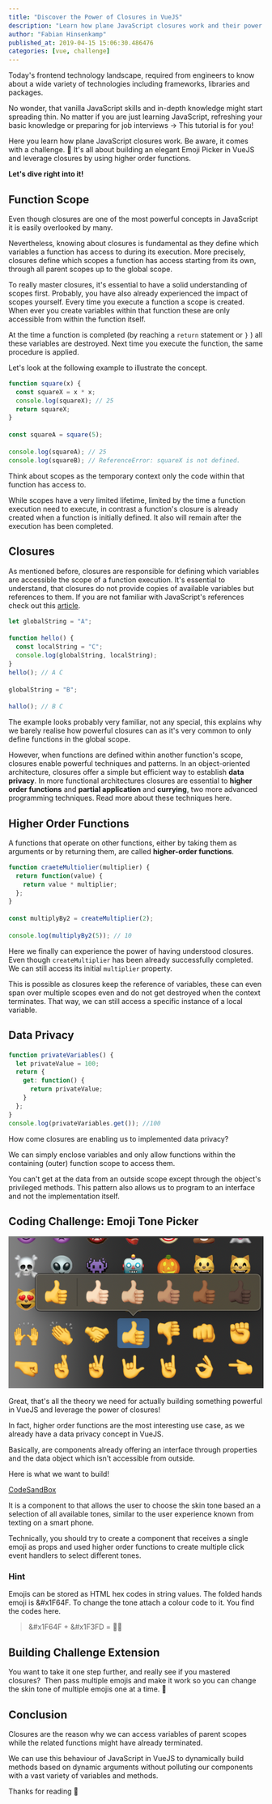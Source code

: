 ```yaml
---
title: "Discover the Power of Closures in VueJS"
description: "Learn how plane JavaScript closures work and their power in VueJS! This tutorial comes with a coding challenge. 💪 Build an Emoji Picker!"
author: "Fabian Hinsenkamp"
published_at: 2019-04-15 15:06:30.486476
categories: [vue, challenge]
---
```


Today's frontend technology landscape, required from engineers to know about a wide variety of technologies including frameworks, libraries and packages.

No wonder, that vanilla JavaScript skills and in-depth knowledge might start spreading thin. No matter if you are just learning JavaScript, refreshing your basic knowledge or preparing for job interviews → This tutorial is for you!

Here you learn how plane JavaScript closures work. Be aware, it comes with a challenge. 💪 It's all about building an elegant Emoji Picker in VueJS and leverage closures by using higher order functions.

**Let's dive right into it!**

## Function Scope

Even though closures are one of the most powerful concepts in JavaScript it is easily overlooked by many.

Nevertheless, knowing about closures is fundamental as they define which variables a function has access to during its execution. More precisely, closures define which scopes a function has access starting from its own, through all parent scopes up to the global scope.

To really master closures, it's essential to have a solid understanding of scopes first. Probably, you have also already experienced the impact of scopes yourself.
Every time you execute a function a scope is created. When ever you create variables within that function these are only accessible from within the function itself.

At the time a function is completed (by reaching a `return` statement or `}` ) all these variables are destroyed. Next time you execute the function, the same procedure is applied.

Let's look at the following example to illustrate the concept.

```javascript
function square(x) {
  const squareX = x * x;
  console.log(squareX); // 25
  return squareX;
}

const squareA = square(5);

console.log(squareA); // 25
console.log(squareB); // ReferenceError: squareX is not defined.
```

Think about scopes as the temporary context only the code within that function has access to.

While scopes have a very limited lifetime, limited by the time a function execution need to execute, in contrast a function's closure is already created when a function is initially defined. It also will remain after the execution has been completed.

## Closures

As mentioned before, closures are responsible for defining which variables are accessible the scope of a function execution. It's essential to understand, that closures do not provide copies of available variables but references to them. If you are not familiar with JavaScript's references check out this [article](https://medium.com/r/?url=https%3A%2F%2Fcodeburst.io%2Fexplaining-value-vs-reference-in-javascript-647a975e12a0).

```javascript
let globalString = "A";

function hello() {
  const localString = "C";
  console.log(globalString, localString);
}
hello(); // A C

globalString = "B";

hallo(); // B C
```

The example looks probably very familiar, not any special, this explains why we barely realise how powerful closures can as it's very common to only define functions in the global scope.

However, when functions are defined within another function's scope, closures enable powerful techniques and patterns. In an object-oriented architecture, closures offer a simple but efficient way to establish **data privacy**. In more functional architectures closures are essential to **higher order functions** and **partial application** and **currying**, two more advanced programming techniques. Read more about these techniques here.

## Higher Order Functions

A functions that operate on other functions, either by taking them as arguments or by returning them, are called **higher-order functions**.

```javascript
function craeteMultiolier(multiplier) {
  return function(value) {
    return value * multiplier;
  };
}

const multiplyBy2 = createMultiplier(2);

console.log(multiplyBy2(5)); // 10
```

Here we finally can experience the power of having understood closures. Even though `createMultiplier` has been already successfully completed. We can still access its initial `multiplier` property.

This is possible as closures keep the reference of variables, these can even span over multiple scopes even and do not get destroyed when the context terminates. That way, we can still access a specific instance of a local variable.

## Data Privacy

```javascript
function privateVariables() {
  let privateValue = 100;
  return {
    get: function() {
      return privateValue;
    }
  };
}
console.log(privateVariables.get()); //100
```

How come closures are enabling us to implemented data privacy?

We can simply enclose variables and only allow functions within the containing (outer) function scope to access them.

You can't get at the data from an outside scope except through the object's privileged methods. This pattern also allows us to program to an interface and not the implementation itself.

## Coding Challenge: Emoji Tone Picker

![emoji picker](emoji-picker.png)

Great, that's all the theory we need for actually building something powerful in VueJS and leverage the power of closures!

In fact, higher order functions are the most interesting use case, as we already have a data privacy concept in VueJS.

Basically, are components already offering an interface through properties and the data object which isn't accessible from outside.

Here is what we want to build!

[CodeSandBox](https://codesandbox.io/embed/842rp5j4n8)

It is a component to that allows the user to choose the skin tone based an a selection of all available tones, similar to the user experience known from texting on a smart phone.

Technically, you should try to create a component that receives a single emoji as props and used higher order functions to create multiple click event handlers to select different tones.

### Hint

Emojis can be stored as HTML hex codes in string values. The folded hands emoji is &#x1F64F. To change the tone attach a colour code to it. You find the codes here.

> &#x1F64F + &#x1F3FD = 🙏🏽

## Building Challenge Extension

You want to take it one step further, and really see if you mastered closures? 
Then pass multiple emojis and make it work so you can change the skin tone of multiple emojis one at a time. 💯

## Conclusion

Closures are the reason why we can access variables of parent scopes while the related functions might have already terminated.

We can use this behaviour of JavaScript in VueJS to dynamically build methods based on dynamic arguments without polluting our components with a vast variety of variables and methods.

Thanks for reading 🙌
